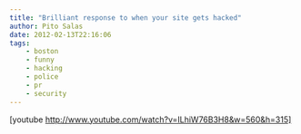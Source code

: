 ```yaml
---
title: "Brilliant response to when your site gets hacked"
author: Pito Salas
date: 2012-02-13T22:16:06
tags:
    - boston
    - funny
    - hacking
    - police
    - pr
    - security
---
```




[youtube http://www.youtube.com/watch?v=ILhiW76B3H8&w=560&h=315]


